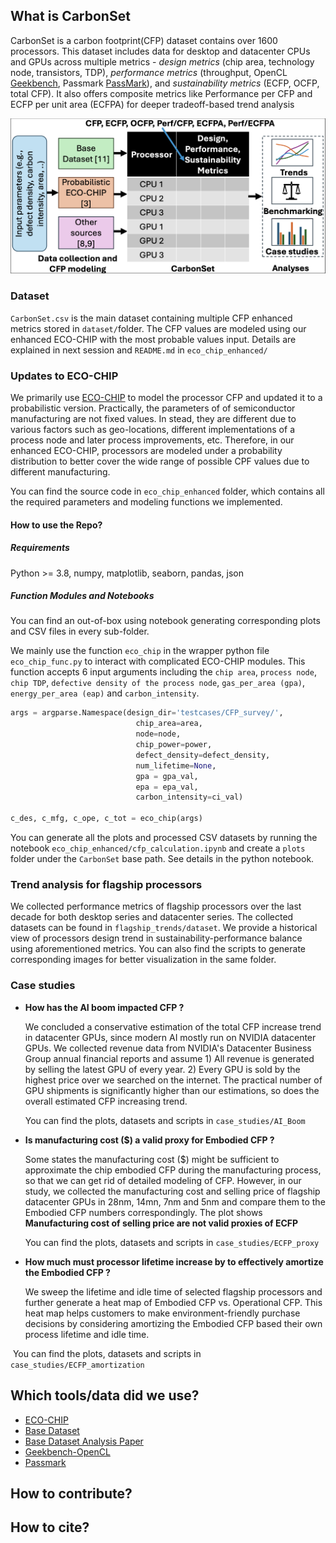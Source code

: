 ## What is CarbonSet

CarbonSet is a carbon footprint(CFP) dataset contains over 1600 processors. This dataset includes data for desktop and datacenter CPUs and GPUs across multiple metrics - *design metrics* (chip area, technology node, transistors, TDP), *performance metrics* (throughput, OpenCL [Geekbench](https://www.geekbench.com/), Passmark [PassMark](https://www.passmark.com/)), and *sustainability metrics* (ECFP, OCFP, total CFP). It also offers composite metrics like Performance per CFP and ECFP per unit area (ECFPA) for deeper tradeoff-based trend analysis

![Fig 1](carbonset.png)

### Dataset

`CarbonSet.csv` is the main dataset containing multiple CFP enhanced metrics stored in `dataset/`folder. The CFP values are modeled using our enhanced ECO-CHIP with the most probable values input. Details are explained in next session and `README.md` in `eco_chip_enhanced/` 

### Updates to ECO-CHIP

We primarily use [ECO-CHIP](https://github.com/ASU-VDA-Lab/ECO-CHIP) to model the processor CFP and updated it to a probabilistic version. Practically, the parameters of of semiconductor manufacturing are not fixed values. In stead, they are different due to various factors such as geo-locations, different implementations of a process node and later process improvements, etc. Therefore, in our enhanced ECO-CHIP, processors are modeled under a probability distribution to better cover the wide range of possible CPF values due to different manufacturing.

You can find the source code in `eco_chip_enhanced` folder, which contains all the required parameters and modeling functions we implemented. 

#### How to use the Repo?

##### Requirements

Python >= 3.8, numpy, matplotlib, seaborn, pandas, json

##### Function Modules and Notebooks

You can find an out-of-box using notebook generating corresponding plots and CSV files in every sub-folder.

We mainly use the function `eco_chip` in the wrapper python file `eco_chip_func.py` to interact with complicated ECO-CHIP modules. This function accepts 6 input arguments including the `chip area`, `process node`, `chip TDP`, `defective density of the process node`, `gas_per_area (gpa)`, `energy_per_area (eap)` and `carbon_intensity`.

```python
args = argparse.Namespace(design_dir='testcases/CFP_survey/', 
                            chip_area=area, 
                            node=node, 
                            chip_power=power, 
                            defect_density=defect_density,
                            num_lifetime=None, 
                            gpa = gpa_val, 
                            epa = epa_val,
                            carbon_intensity=ci_val)    

c_des, c_mfg, c_ope, c_tot = eco_chip(args)
```

You can generate all the plots and processed CSV datasets by running the notebook `eco_chip_enhanced/cfp_calculation.ipynb` and create a `plots` folder under the `CarbonSet` base path. See details in the python notebook.

### Trend analysis for flagship processors

We collected performance metrics of flagship processors over the last decade for both desktop series and datacenter series. The collected datasets can be found in `flagship_trends/dataset`. We provide a historical view of processors design trend in sustainability-performance balance using aforementioned metrics. You can also find the scripts to generate corresponding images for better visualization in the same folder. 

### Case studies

- **How has the AI boom impacted CFP ?**

  We concluded a conservative estimation of  the total CFP increase trend in datacenter GPUs, since modern AI mostly run on NVIDIA datacenter GPUs. We collected revenue data from NVIDIA's Datacenter Business Group annual financial reports and assume 1) All revenue is generated by selling the latest GPU of every year. 2) Every GPU is sold by the highest price over we searched on the internet. The practical number of GPU shipments is significantly higher than our estimations, so does the overall estimated CFP increasing trend.

  You can find the plots, datasets and scripts in `case_studies/AI_Boom` 

- **Is manufacturing cost ($) a valid proxy for Embodied CFP ?** 

  Some states the manufacturing cost ($) might be sufficient to approximate the chip embodied CFP during the manufacturing process, so that we can get rid of detailed modeling of CFP. However, in our study, we collected the manufacturing cost and selling price of flagship datacenter GPUs in 28nm, 14mn, 7nm and 5nm  and compare them to the Embodied CFP numbers correspondingly. The plot shows **Manufacturing cost of selling price are not valid proxies of ECFP**

  You can find the plots, datasets and scripts in `case_studies/ECFP_proxy`

- **How much must processor lifetime increase by to effectively amortize the Embodied CFP ?**

  We sweep the lifetime and idle time of selected flagship processors and further generate a heat map of Embodied CFP vs. Operational CFP. This heat map helps customers to make environment-friendly purchase decisions by considering amortizing the Embodied CFP based their own process lifetime and idle time.

​	You can find the plots, datasets and scripts in `case_studies/ECFP_amortization`

## Which tools/data did we use?

- [ECO-CHIP](https://github.com/ASU-VDA-Lab/ECO-CHIP)
- [Base Dataset](https://chip-dataset.vercel.app/)
- [Base Dataset Analysis Paper](https://arxiv.org/abs/1911.11313)
- [Geekbench-OpenCL](https://www.geekbench.com/)
- [Passmark](https://www.passmark.com/)

## How to contribute?

## How to cite?
